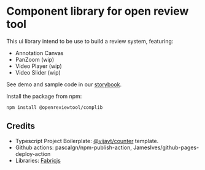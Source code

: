 # Component library for open review tool
This ui library intend to be use to build a review system, featuring:
* Annotation Canvas
* PanZoom (wip)
* Video Player (wip)
* Video Slider (wip)

See demo and sample code in our [storybook](https://openreviewtool.github.io/complib). 

Install the package from npm:

```
npm install @openreviewtool/complib
```

## Credits
* Typescript Project Boilerplate: [@vijayt/counter](https://vijayt.com/post/boilerplate-for-publishing-components-with-a-storybook/) template.
* Github actions: pascalgn/npm-publish-action, JamesIves/github-pages-deploy-action
* Libraries: [Fabricjs](http://fabricjs.com/)
